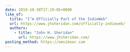 ```yaml
---
date: 2019-10-30T17:19:05+0000
like_of:
  title: "I’m Officially Part of the IndieWeb"
  url: https://www.jhsheridan.com/officially-indieweb/
  authors:
    - title: "John H. Sheridan"
      url: https://www.jhsheridan.com/
posting_method: https://omnibear.com
---
```

